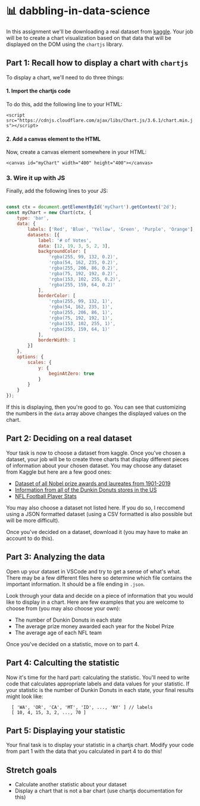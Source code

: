 # 📊 dabbling-in-data-science

In this assignment we'll be downloading a real dataset from [kaggle](https://www.kaggle.com/datasets?sort=usability&fileType=json). Your job will be to create a chart visualization based on that data that will be displayed on the DOM using the `chartjs` library.

## Part 1: Recall how to display a chart with `chartjs`

To display a chart, we'll need to do three things:

#### 1. Import the chartjs code

To do this, add the following line to your HTML:

`<script src="https://cdnjs.cloudflare.com/ajax/libs/Chart.js/3.6.1/chart.min.js"></script>`

#### 2. Add a canvas element to the HTML

Now, create a canvas element somewhere in your HTML:

`<canvas id="myChart" width="400" height="400"></canvas>`

### 3. Wire it up with JS

Finally, add the following lines to your JS:

```javascript

const ctx = document.getElementById('myChart').getContext('2d');
const myChart = new Chart(ctx, {
    type: 'bar',
    data: {
        labels: ['Red', 'Blue', 'Yellow', 'Green', 'Purple', 'Orange'],
        datasets: [{
            label: '# of Votes',
            data: [12, 19, 3, 5, 2, 3],
            backgroundColor: [
                'rgba(255, 99, 132, 0.2)',
                'rgba(54, 162, 235, 0.2)',
                'rgba(255, 206, 86, 0.2)',
                'rgba(75, 192, 192, 0.2)',
                'rgba(153, 102, 255, 0.2)',
                'rgba(255, 159, 64, 0.2)'
            ],
            borderColor: [
                'rgba(255, 99, 132, 1)',
                'rgba(54, 162, 235, 1)',
                'rgba(255, 206, 86, 1)',
                'rgba(75, 192, 192, 1)',
                'rgba(153, 102, 255, 1)',
                'rgba(255, 159, 64, 1)'
            ],
            borderWidth: 1
        }]
    },
    options: {
        scales: {
            y: {
                beginAtZero: true
            }
        }
    }
});

```

If this is displaying, then you're good to go. You can see that customizing the numbers in the `data` array above changes the displayed values on the chart.

## Part 2: Deciding on a real dataset

Your task is now to choose a dataset from kaggle. Once you've chosen a dataset, your job will be to create three charts that display different pieces of information about your chosen dataset. You may choose any dataset from Kaggle but here are a few good ones:

* [Dataset of all Nobel prize awards and laureates from 1901-2019](https://www.kaggle.com/imdevskp/nobel-prize)
* [Information from all of the Dunkin Donuts stores in the US](https://www.kaggle.com/jpbulman/usa-dunkin-donuts-stores)
* [NFL Football Player Stats](https://www.kaggle.com/zynicide/nfl-football-player-stats)

You may also choose a dataset not listed here. If you do so, I reccomend using a JSON formatted dataset (using a CSV formatted is also possible but will be more difficult).

Once you've decided on a dataset, download it (you may have to make an account to do this).

## Part 3: Analyzing the data

Open up your dataset in VSCode and try to get a sense of what's what. There may be a few different files here so determine which file contains the important information. It should be a file ending in `.json`.

Look through your data and decide on a piece of information that you would like to display in a chart. Here are few examples that you are welcome to choose from (you may also choose your own):
* The number of Dunkin Donuts in each state
* The average prize money awarded each year for the Nobel Prize
* The average age of each NFL team

Once you've decided on a statistic, move on to part 4.

## Part 4: Calculting the statistic

Now it's time for the hard part: calculating the statistic. You'll need to write code that calculates appropriate labels and data values for your statistic. If your statistic is the number of Dunkin Donuts in each state, your final results might look like:
```
  [ 'WA', 'OR', 'CA', 'MT', 'ID', ..., 'NY' ] // labels
  [ 10, 4, 15, 3, 2, ..., 70 ]
```

## Part 5: Displaying your statistic

Your final task is to display your statistic in a chartjs chart. Modify your code from part 1 with the data that you calculated in part 4 to do this!

## Stretch goals

* Calculate another statistic about your dataset
* Display a chart that is not a bar chart (use chartjs documentation for this)
